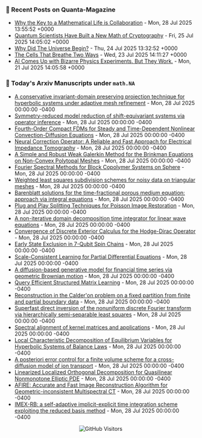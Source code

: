 ### 📝 Recent Posts on Quanta-Magazine
<!-- quanta starts -->
* <a href="https://www.quantamagazine.org/why-the-key-to-a-mathematical-life-is-collaboration-20250728/">Why the Key to a Mathematical Life is Collaboration</a> - Mon, 28 Jul 2025 13:55:52 +0000
* <a href="https://www.quantamagazine.org/quantum-scientists-have-built-a-new-math-of-cryptography-20250725/">Quantum Scientists Have Built a New Math of Cryptography</a> - Fri, 25 Jul 2025 14:05:02 +0000
* <a href="https://www.quantamagazine.org/why-did-the-universe-begin-20250724/">Why Did The Universe Begin?</a> - Thu, 24 Jul 2025 13:32:52 +0000
* <a href="https://www.quantamagazine.org/the-cells-that-breathe-two-ways-20250723/">The Cells That Breathe Two Ways</a> - Wed, 23 Jul 2025 14:11:27 +0000
* <a href="https://www.quantamagazine.org/ai-comes-up-with-bizarre-physics-experiments-but-they-work-20250721/">AI Comes Up with Bizarre Physics Experiments. But They Work.</a> - Mon, 21 Jul 2025 14:05:58 +0000
<!-- quanta ends -->


### 📝 Today's Arxiv Manuscripts under ``math.NA``
<!-- arxiv-math-na starts -->
* <a href="https://arxiv.org/abs/2507.18717">A conservative invariant-domain preserving projection technique for hyperbolic systems under adaptive mesh refinement</a> - Mon, 28 Jul 2025 00:00:00 -0400
* <a href="https://arxiv.org/abs/2507.18780">Symmetry-reduced model reduction of shift-equivariant systems via operator inference</a> - Mon, 28 Jul 2025 00:00:00 -0400
* <a href="https://arxiv.org/abs/2507.18799">Fourth-Order Compact FDMs for Steady and Time-Dependent Nonlinear Convection-Diffusion Equations</a> - Mon, 28 Jul 2025 00:00:00 -0400
* <a href="https://arxiv.org/abs/2507.18875">Neural Correction Operator: A Reliable and Fast Approach for Electrical Impedance Tomography</a> - Mon, 28 Jul 2025 00:00:00 -0400
* <a href="https://arxiv.org/abs/2507.18896">A Simple and Robust Weak Galerkin Method for the Brinkman Equations on Non-Convex Polytopal Meshes</a> - Mon, 28 Jul 2025 00:00:00 -0400
* <a href="https://arxiv.org/abs/2507.18968">Fourier Spectral Methods for Block Copolymer Systems on Sphere</a> - Mon, 28 Jul 2025 00:00:00 -0400
* <a href="https://arxiv.org/abs/2507.18976">Weighted least squares subdivision schemes for noisy data on triangular meshes</a> - Mon, 28 Jul 2025 00:00:00 -0400
* <a href="https://arxiv.org/abs/2507.19217">Barenblatt solutions for the time-fractional porous medium equation: approach via integral equations</a> - Mon, 28 Jul 2025 00:00:00 -0400
* <a href="https://arxiv.org/abs/2507.19378">Plug and Play Splitting Techniques for Poisson Image Restoration</a> - Mon, 28 Jul 2025 00:00:00 -0400
* <a href="https://arxiv.org/abs/2507.19379">A non-iterative domain decomposition time integrator for linear wave equations</a> - Mon, 28 Jul 2025 00:00:00 -0400
* <a href="https://arxiv.org/abs/2507.19405">Convergence of Discrete Exterior Calculus for the Hodge-Dirac Operator</a> - Mon, 28 Jul 2025 00:00:00 -0400
* <a href="https://arxiv.org/abs/2507.18767">Early State Exclusion in 7-Qubit Spin Chains</a> - Mon, 28 Jul 2025 00:00:00 -0400
* <a href="https://arxiv.org/abs/2507.18813">Scale-Consistent Learning for Partial Differential Equations</a> - Mon, 28 Jul 2025 00:00:00 -0400
* <a href="https://arxiv.org/abs/2507.19003">A diffusion-based generative model for financial time series via geometric Brownian motion</a> - Mon, 28 Jul 2025 00:00:00 -0400
* <a href="https://arxiv.org/abs/2507.19290">Query Efficient Structured Matrix Learning</a> - Mon, 28 Jul 2025 00:00:00 -0400
* <a href="https://arxiv.org/abs/2507.19410">Reconstruction in the Calder'on problem on a fixed partition from finite and partial boundary data</a> - Mon, 28 Jul 2025 00:00:00 -0400
* <a href="https://arxiv.org/abs/2404.13223">Superfast direct inversion of the nonuniform discrete Fourier transform via hierarchically semi-separable least squares</a> - Mon, 28 Jul 2025 00:00:00 -0400
* <a href="https://arxiv.org/abs/2409.04263">Spectral alignment of kernel matrices and applications</a> - Mon, 28 Jul 2025 00:00:00 -0400
* <a href="https://arxiv.org/abs/2412.19791">Local Characteristic Decomposition of Equilibrium Variables for Hyperbolic Systems of Balance Laws</a> - Mon, 28 Jul 2025 00:00:00 -0400
* <a href="https://arxiv.org/abs/2502.08306">A posteriori error control for a finite volume scheme for a cross-diffusion model of ion transport</a> - Mon, 28 Jul 2025 00:00:00 -0400
* <a href="https://arxiv.org/abs/2502.13831">Linearized Localized Orthogonal Decomposition for Quasilinear Nonmonotone Elliptic PDE</a> - Mon, 28 Jul 2025 00:00:00 -0400
* <a href="https://arxiv.org/abs/2505.24793">AFIRE: Accurate and Fast Image Reconstruction Algorithm for Geometric-inconsistent Multispectral CT</a> - Mon, 28 Jul 2025 00:00:00 -0400
* <a href="https://arxiv.org/abs/2506.16470">IMEX-RB: a self-adaptive implicit-explicit time integration scheme exploiting the reduced basis method</a> - Mon, 28 Jul 2025 00:00:00 -0400
<!-- arxiv-math-na ends -->

<div align="center">
  
![GitHub Visitors](https://api.visitorbadge.io/api/visitors?path=https%3A%2F%2Fgithub.com%2Flowrank&label=profile%20views&labelColor=%231e1e2e&countColor=%23cba6f7)



</div>
